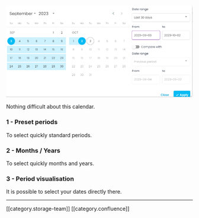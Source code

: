 ![](.gitbook/image-20231003-102636.png)

Nothing difficult about this calendar.


### 1 - Preset periods
To select quickly standard periods. 


### 2 - Months / Years
To select quickly months and years.


### 3 - Period visualisation 
It is possible to select your dates directly there.



*****

[[category.storage-team]] 
[[category.confluence]] 
